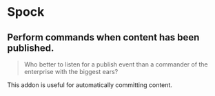 # Spock
## Perform commands when content has been published.

> Who better to listen for a publish event than a commander of the enterprise with the biggest ears?

This addon is useful for automatically committing content.
